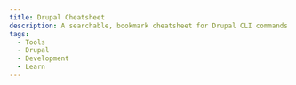 ```yaml
---
title: Drupal Cheatsheet
description: A searchable, bookmark cheatsheet for Drupal CLI commands and more.
tags:
  - Tools
  - Drupal
  - Development
  - Learn
---
```

